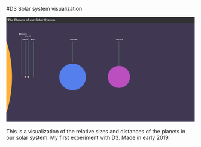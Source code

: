 #D3 Solar system visualization

![Alt text](d3_1.png?raw=true "Title")

This is a visualization of the relative sizes and distances of the planets in our solar system. 
My first experiment with D3. Made in early 2019. 
